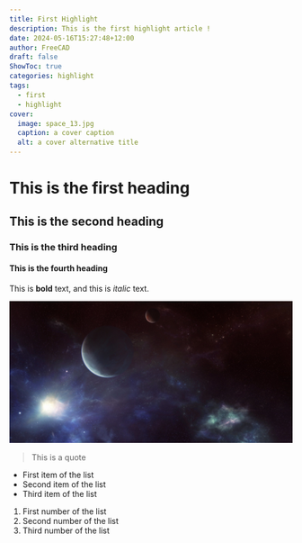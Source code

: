 ```yaml
---
title: First Highlight
description: This is the first highlight article !
date: 2024-05-16T15:27:48+12:00
author: FreeCAD
draft: false
ShowToc: true
categories: highlight
tags:
  - first
  - highlight
cover:
  image: space_13.jpg
  caption: a cover caption
  alt: a cover alternative title
---
```


# This is the first heading

## This is the second heading

### This is the third heading

#### This is the fourth heading

This is **bold** text, and this is *italic* text.

![Image alternative text](space_13.jpg "This is an image title")

> This is a quote

- First item of the list
- Second item of the list
- Third item of the list

1. First number of the list
2. Second number of the list
3. Third number of the list
